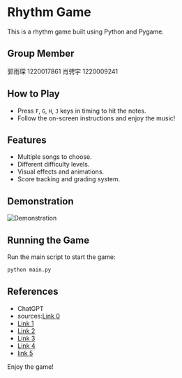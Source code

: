 # Rhythm Game

This is a rhythm game built using Python and Pygame.

## Group Member

郭雨琛 1220017861
肖骋宇 1220009241

## How to Play

- Press `F`, `G`, `H`, `J` keys in timing to hit the notes.
- Follow the on-screen instructions and enjoy the music!

## Features

- Multiple songs to choose.
- Different difficulty levels.
- Visual effects and animations.
- Score tracking and grading system.

## Demonstration
![Demonstration](F:\Coding\projects\PY_RhythmGame!\images\1.png)


## Running the Game

Run the main script to start the game:
```sh
python main.py
```

## References
- ChatGPT
- sources:[Link 0](https://soundcloud.com/)
- [Link 1](https://github.com/PrintedLove/Python-pygame-Game-4-Beats)
- [Link 2](https://github.com/Failzuma/JustAsPlanned)
- [Link 3](https://github.com/6unpk/BLUE)
- [Link 4](https://github.com/blueSparrow2000/RhythmGame)
- [link 5](https://github.com/FunkinCrew/Funkin)
  
Enjoy the game!


